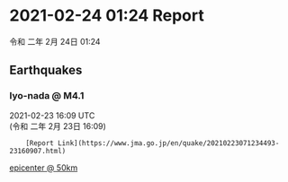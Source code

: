 # 2021-02-24 01:24 Report
令和 二年 2月 24日 01:24

## Earthquakes
### Iyo-nada @ M4.1
2021-02-23 16:09 UTC  
        (令和 二年 2月 23日 16:09)
  
        [Report Link](https://www.jma.go.jp/en/quake/20210223071234493-23160907.html)  
[epicenter @ 50km](https://www.google.com/maps/place/33°36'00%22+132°12'00%22/@33.6,132.2,17z/data=!3m1!4b1!4m5!3m4!1s0x0:0x0!8m2!3d33.6!4d132.2)